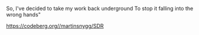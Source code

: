 So, I've decided to take my work back underground
To stop it falling into the wrong hands"

https://codeberg.org//martinsnygg/SDR
